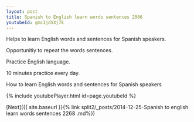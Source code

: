 ```yaml
---
layout: post
title: Spanish to English learn words sentences 2066 
youtubeId: gmc1jdSXj7E
---
```

 
 
Helps to learn English words and sentences for Spanish speakers.

Opportunitiy to repeat the words sentences. 

Practice English language. 
 
10 minutes practice every day. 
 
How to learn English words and sentences for Spanish speakers 
 
{% include youtubePlayer.html id=page.youtubeId %}
 
 
[Next]({{ site.baseurl }}{% link  split2/_posts/2014-12-25-Spanish to english learn words sentences 2268 .md%})
 
